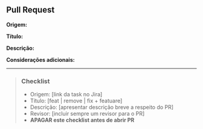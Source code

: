## Pull Request

**Origem:**

**Título:**

**Descrição:**

**Considerações adicionais:**

---

> ### Checklist
> - Origem: [link da task no Jira]
> - Título: [feat | remove | fix + featuare]
> - Descrição: [apresentar descrição breve a respeito do PR]
> - Revisor: [incluir sempre um revisor para o PR]
> - **APAGAR este checklist antes de abrir PR**
